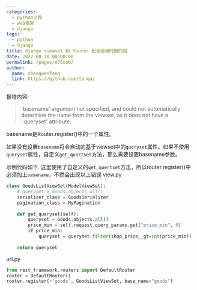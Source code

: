 ```yaml
---
categories: 
  - python之路
  - web框架
  - django
tags: 
  - python
  - django
title: django viewset 和 Router 配合使用时报的错
date: 2022-08-10 00:00:00
permalink: /pages/e75ceb/
author: 
  name: zhengwenfeng
  link: https://github.com/tenqaz
---
```




报错内容:

>'basename' argument not specified, and could not automatically determine the name from the viewset, as it does not have a '.queryset' attribute.

basename是Router.register()中的一个属性。

如果没有设置`basename`将会自动的基于viewset中的`queryset`属性。如果不使用`queryset`属性，自定义`get_quertset`方法，那么需要设置basename参数。

示例代码如下. 这里使用了自定义的`get_quertset`方法，所以router.register()中必须加上`basename`，不然会出现以上错误
view.py
```python
class GoodsListViewSet(ModelViewSet):    
    # queryset = Goods.objects.all()    
    serializer_class = GoodsSerializer    
    pagination_class = MyPagination    
    
    def get_queryset(self):        
        queryset = Goods.objects.all()        
        price_min = self.request.query_params.get("price_min", 0)        
        if price_min:            
            queryset = queryset.filter(shop_price__gt=int(price_min))        
    
    return queryset
```

url.py
```python
from rest_framework.routers import DefaultRouter
router = DefaultRouter()
router.register(r'goods', GoodsListViewSet, base_name="goods")
```